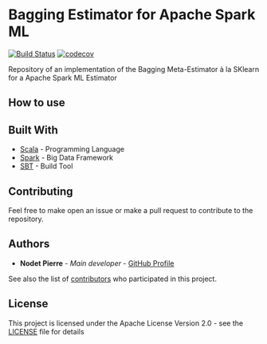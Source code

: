 # Bagging Estimator for Apache Spark ML
[![Build Status](https://travis-ci.org/pierrenodet/spark-bagging.svg?branch=master)](https://travis-ci.org/pierrenodet/spark-bagging)
[![codecov](https://codecov.io/gh/pierrenodet/spark-bagging/branch/master/graph/badge.svg)](https://codecov.io/gh/pierrenodet/spark-bagging)

Repository of an implementation of the Bagging Meta-Estimator à la SKlearn for a Apache Spark ML Estimator

## How to use

## Built With

* [Scala](https://www.scala-lang.org/) - Programming Language
* [Spark](https://spark.apache.org/) - Big Data Framework
* [SBT](https://www.scala-sbt.org/) - Build Tool

## Contributing

Feel free to make open an issue or make a pull request to contribute to the repository.

## Authors

* **Nodet Pierre** - *Main developer* - [GitHub Profile](https://github.com/pierrenodet)

See also the list of [contributors](https://github.com/pierrenodet/spark-bagging/graphs/contributors) who participated in this project.

## License

This project is licensed under the Apache License Version 2.0 - see the [LICENSE](LICENSE) file for details

